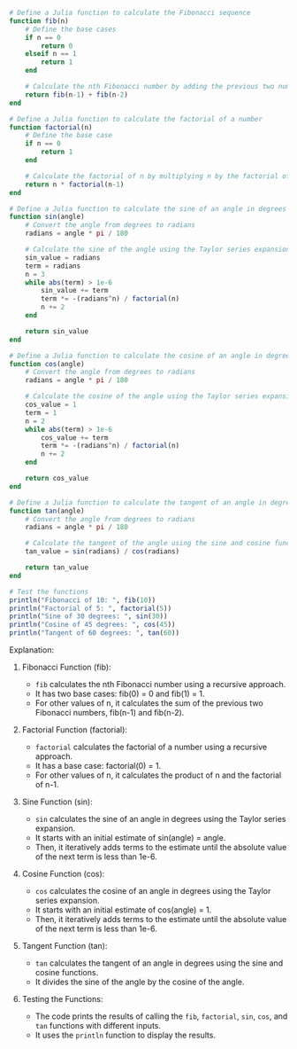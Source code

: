 ```julia
# Define a Julia function to calculate the Fibonacci sequence
function fib(n)
    # Define the base cases
    if n == 0
        return 0
    elseif n == 1
        return 1
    end

    # Calculate the nth Fibonacci number by adding the previous two numbers
    return fib(n-1) + fib(n-2)
end

# Define a Julia function to calculate the factorial of a number
function factorial(n)
    # Define the base case
    if n == 0
        return 1
    end

    # Calculate the factorial of n by multiplying n by the factorial of n-1
    return n * factorial(n-1)
end

# Define a Julia function to calculate the sine of an angle in degrees
function sin(angle)
    # Convert the angle from degrees to radians
    radians = angle * pi / 180

    # Calculate the sine of the angle using the Taylor series expansion
    sin_value = radians
    term = radians
    n = 3
    while abs(term) > 1e-6
        sin_value += term
        term *= -(radians^n) / factorial(n)
        n += 2
    end

    return sin_value
end

# Define a Julia function to calculate the cosine of an angle in degrees
function cos(angle)
    # Convert the angle from degrees to radians
    radians = angle * pi / 180

    # Calculate the cosine of the angle using the Taylor series expansion
    cos_value = 1
    term = 1
    n = 2
    while abs(term) > 1e-6
        cos_value += term
        term *= -(radians^n) / factorial(n)
        n += 2
    end

    return cos_value
end

# Define a Julia function to calculate the tangent of an angle in degrees
function tan(angle)
    # Convert the angle from degrees to radians
    radians = angle * pi / 180

    # Calculate the tangent of the angle using the sine and cosine functions
    tan_value = sin(radians) / cos(radians)

    return tan_value
end

# Test the functions
println("Fibonacci of 10: ", fib(10))
println("Factorial of 5: ", factorial(5))
println("Sine of 30 degrees: ", sin(30))
println("Cosine of 45 degrees: ", cos(45))
println("Tangent of 60 degrees: ", tan(60))
```

Explanation:

1. Fibonacci Function (fib):
   - `fib` calculates the nth Fibonacci number using a recursive approach.
   - It has two base cases: fib(0) = 0 and fib(1) = 1.
   - For other values of n, it calculates the sum of the previous two Fibonacci numbers, fib(n-1) and fib(n-2).

2. Factorial Function (factorial):
   - `factorial` calculates the factorial of a number using a recursive approach.
   - It has a base case: factorial(0) = 1.
   - For other values of n, it calculates the product of n and the factorial of n-1.

3. Sine Function (sin):
   - `sin` calculates the sine of an angle in degrees using the Taylor series expansion.
   - It starts with an initial estimate of sin(angle) = angle.
   - Then, it iteratively adds terms to the estimate until the absolute value of the next term is less than 1e-6.

4. Cosine Function (cos):
   - `cos` calculates the cosine of an angle in degrees using the Taylor series expansion.
   - It starts with an initial estimate of cos(angle) = 1.
   - Then, it iteratively adds terms to the estimate until the absolute value of the next term is less than 1e-6.

5. Tangent Function (tan):
   - `tan` calculates the tangent of an angle in degrees using the sine and cosine functions.
   - It divides the sine of the angle by the cosine of the angle.

6. Testing the Functions:
   - The code prints the results of calling the `fib`, `factorial`, `sin`, `cos`, and `tan` functions with different inputs.
   - It uses the `println` function to display the results.